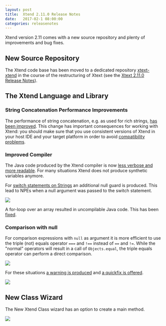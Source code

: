```yaml
---
layout: post
title:  Xtend 2.11.0 Release Notes
date:   2017-02-1 08:00:00
categories: releasenotes
---
```


Xtend version 2.11 comes with a new source repository and plenty of improvements and bug fixes.

## New Source Repository

The Xtend code base has been moved to a dedicated repository [xtext-xtend](https://github.com/eclipse/xtext-xtend) in the course of the restructuring of Xtext (see the [Xtext 2.11.0 Release Notes](https://www.eclipse.org/Xtext/releasenotes.html)).

## The Xtend Language and Library

### String Concatenation Performance Improvements

The performance of string concatenation, e.g. as used for rich strings, [has been improved](https://bugs.eclipse.org/bugs/show_bug.cgi?id=427909). This change has important consequences for working with Xtend: you should make sure that you use consistent versions of Xtend in your host IDE and your target platform in order to avoid [compatibility problems](https://github.com/eclipse/xtext-xtend/issues/122).

### Improved Compiler

The Java code produced by the Xtend compiler is now [less verbose and more readable](https://bugs.eclipse.org/bugs/show_bug.cgi?id=492072). For many situations Xtend does not produce synthetic variables anymore.

For [switch statements on Strings](https://bugs.eclipse.org/bugs/show_bug.cgi?id=501975) an additional null guard is produced. This lead to NPEs when a null argument was passed to the switch statement.

![]({{site.baseurl}}/images/releasenotes/2_11_xbase-switch-nullguard.png)

A for-loop over an array resulted in uncompilable Java code. This has been [fixed](https://bugs.eclipse.org/bugs/show_bug.cgi?id=440006).

### Comparison with null

For comparison expressions with `null` as argument it is more efficient to use the triple (not) equals operator `===` and `!==` instead of `==` and `!=`. While the "normal" operators will result in a call of `Objects.equal`, the triple equals operator can perform a direct comparison.

![]({{site.baseurl}}/images/releasenotes/2_11_xbase-compare-null-gen.png)

For these situations [a warning is produced](https://bugs.eclipse.org/bugs/show_bug.cgi?id=401012) and [a quickfix is offered](https://bugs.eclipse.org/bugs/show_bug.cgi?id=403018).

![]({{site.baseurl}}/images/releasenotes/2_11_xbase-compare-null-quickfix.png)

## New Class Wizard

The New Xtend Class wizard has an option to create a main method.

![]({{site.baseurl}}/images/releasenotes/2_11_xtend-new-main-class.png)
